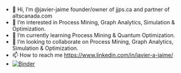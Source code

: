 - 👋 Hi, I’m @javier-jaime founder/owner of jjps.ca and partner of altscanada.com
- 👀 I’m interested in Process Mining, Graph Analytics, Simulation & Optimization.
- 🌱 I’m currently learning Process Mining & Quantum Optimization.
- 💞️ I’m looking to collaborate on Process Mining, Graph Analytics, Simulation & Optimization.
- 📫 How to reach me https://www.linkedin.com/in/javier-a-jaime/
- [![Binder](https://mybinder.org/badge_logo.svg)](https://mybinder.org/v2/gh/javier-jaime/Tool-Crib/HEAD)

<!---
javier-jaime/javier-jaime is a ✨ special ✨ repository because its `README.md` (this file) appears on your GitHub profile.
You can click the Preview link to take a look at your changes.
--->
